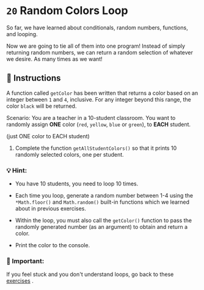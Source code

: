 # `20` Random Colors Loop

So far, we have learned about conditionals, random numbers, functions, and looping. 

Now we are going to tie all of them into one program!  Instead of simply returning random numbers, we can return a random selection of whatever we desire.  As many times as we want!

## :pencil: Instructions

A function called `getColor` has been written that returns a color based on an integer between `1` and `4`, inclusive. For any integer beyond this range, the color `black` will be returned.

Scenario: You are a teacher in a 10-student classroom. You want to randomly assign **ONE** color (`red`, `yellow`, `blue` or `green`), to **EACH** student. 

(just ONE color to EACH student)

1. Complete the function `getAllStudentColors()` so that it prints 10 randomly selected colors, one per student.

### :bulb: Hint: 

- You have 10 students, you need to loop 10 times.

- Each time you loop, generate a random number between 1-4 using the `*Math.floor()` and `Math.random()` built-in functions which we learned about in previous exercises.

- Within the loop, you must also call the `getColor()` function to pass the randomly generated number (as an argument) to obtain and return a color.

- Print the color to the console.

### :mag_right: Important:

If you feel stuck and you don't understand loops, go back to these [exercises](https://gitpod.io/#https://github.com/4GeeksAcademy/javascript-arrays-exercises-tutorial) .




